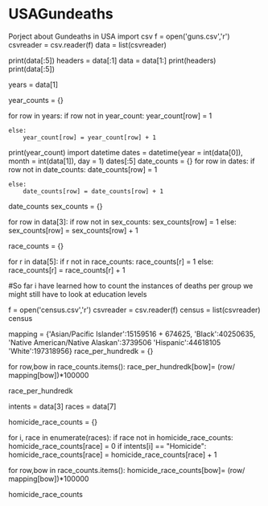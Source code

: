 # USAGundeaths
Porject about Gundeaths in USA
import csv
f = open('guns.csv','r')
csvreader = csv.reader(f)
data = list(csvreader)

print(data[:5])
headers = data[:1]
data = data[1:]
print(headers)
print(data[:5])

years = data[1]

year_counts = {}

for row in years:
    if row not in year_count:
        year_count[row] = 1
        
    else:
        year_count[row] = year_count[row] + 1
        
print(year_count)
import datetime
dates = datetime(year = int(data[0]), month = int(data[1]), day = 1)
dates[:5]
date_counts = {}
for row in dates:
    if row not in date_counts:
        date_counts[row] = 1
        
    else:
        date_counts[row] = date_counts[row] + 1
        
date_counts
sex_counts = {}

for row in data[3]:
    if row not in sex_counts:
        sex_counts[row] = 1
    else:
        sex_counts[row] = sex_counts[row] + 1

race_counts = {}

for r in data[5]:
    if r not in race_counts:
        race_counts[r] = 1
    else:
        race_counts[r] = race_counts[r] + 1
        
#So far i have learned how to count the instances of deaths per group we might still have to look at education levels

f = open('census.csv','r')
csvreader = csv.reader(f)
census = list(csvreader)
census

mapping = {'Asian/Pacific Islander':15159516 + 674625,
           'Black':40250635,
            'Native American/Native Alaskan':3739506
            'Hispanic':44618105
             'White':197318956}
race_per_hundredk = {}

for row,bow in race_counts.items():
     race_per_hundredk[bow]= (row/ mapping[bow])*100000
        
race_per_hundredk

intents = data[3]
races = data[7]

homicide_race_counts = {}

for i, race in enumerate(races):
        if race not in homicide_race_counts:
            homicide_race_counts[race] = 0
        if intents[i] == "Homicide":
            homicide_race_counts[race] = homicide_race_counts[race] + 1
            
for row,bow in race_counts.items():
     homicide_race_counts[bow]= (row/ mapping[bow])*100000
        
homicide_race_counts
